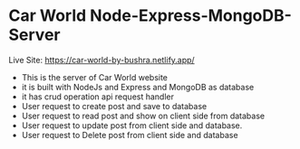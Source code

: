 # Car World  Node-Express-MongoDB-Server
Live Site: https://car-world-by-bushra.netlify.app/
* This is the server of Car World website
* it is built with NodeJs and Express and MongoDB as database
* it has crud operation api request handler
* User request to create post and save to database
* User request to read post and show on client side from database
* User request to update post from client side and database.
* User request to Delete post from client side and database
